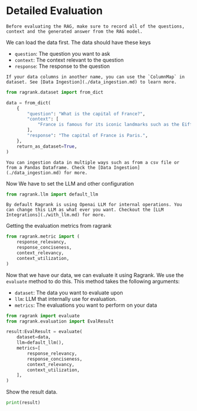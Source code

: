 # Detailed Evaluation

```{note}
Before evaluating the RAG, make sure to record all of the questions, context and the generated answer from the RAG model.
```

We can load the data first. The data should have these keys

- `question`: The question you want to ask
- `context`: The context relevant to the question
- `response`: The response to the question

```{hint}
If your data columns in another name, you can use the `ColumnMap` in dataset. See [Data Ingestion](./data_ingestion.md) to learn more.
```

```python
from ragrank.dataset import from_dict

data = from_dict(
    {
        "question": "What is the capital of France?",
        "context": [
            "France is famous for its iconic landmarks such as the Eiffel Tower and its rich culinary tradition."
        ],
        "response": "The capital of France is Paris.",
    },
    return_as_dataset=True,
)
```

```{seealso}
You can ingestion data in multiple ways such as from a csv file or from a Pandas Dataframe. Check the [Data Ingestion](./data_ingestion.md) for more.
```

Now We have to set the LLM and other configuration

```python
from ragrank.llm import default_llm
```

```{Note}
By default Ragrank is using Openai LLM for internal operations. You can change this LLM as what ever you want. Checkout the [LLM Integrations](./with_llm.md) for more.
```

Getting the evaluation metrics from ragrank
```python
from ragrank.metric import (
    response_relevancy,
    response_conciseness,
    context_relevancy,
    context_utilization,
)
```

Now that we have our data, we can evaluate it using Ragrank. We use the `evaluate` method to do this. This method takes the following arguments:

- `dataset`: The data you want to evaluate upon
- `llm`: LLM that internally use for evaluation.
- `metrics`: The evaluations you want to perform on your data

```python
from ragrank import evaluate
from ragrank.evaluation import EvalResult

result:EvalResult = evaluate(
    dataset=data,
    llm=default_llm(),
    metrics=[
        response_relevancy,
        response_conciseness,
        context_relevancy,
        context_utilization,
    ],
)
```

Show the result data.

```python
print(result)
```